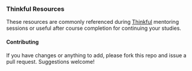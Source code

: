 ### Thinkful Resources

These resources are commonly referenced during [Thinkful][1] mentoring sessions or useful after course completion for continuing your studies.

#### Contributing

If you have changes or anything to add, please fork this repo and issue a pull request. Suggestions welcome!

[1]: http://www.thinkful.com/
